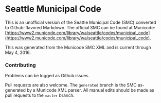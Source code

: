 # Seattle Municipal Code

This is an unofficial version of the Seattle Municipal Code (SMC) converted to Github-flavored Markdown. The official SMC can be found at Municode: [https://www2.municode.com/library/wa/seattle/codes/municipal_code](https://www2.municode.com/library/wa/seattle/codes/municipal_code).

This was generated from the Municode SMC XML and is current through May 4, 2016.

### Contributing

Problems can be logged as Github issues.

Pull requests are also welcome. The `generated` branch is the SMC as-generated by a Municode XML parser. All manual edits should be made as pull requests to the `master` branch.
